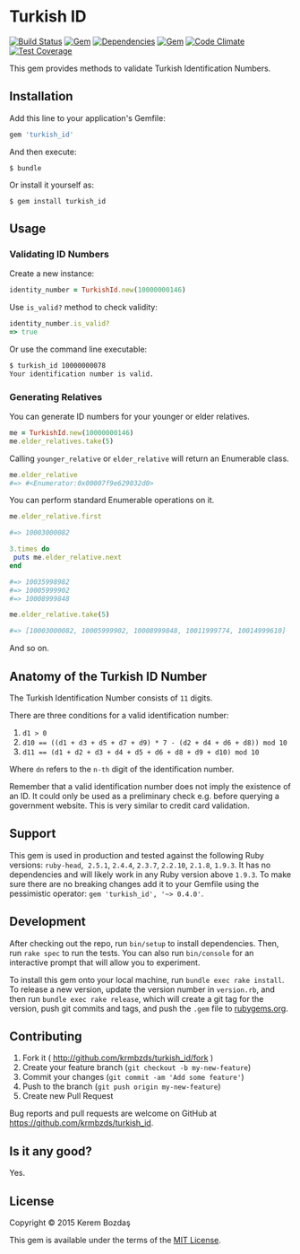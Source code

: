 # Turkish ID

[![Build Status](https://travis-ci.org/krmbzds/turkish_id.svg?branch=master)](https://travis-ci.org/krmbzds/turkish_id) [![Gem](https://img.shields.io/gem/v/turkish_id.svg)](https://github.com/krmbzds/turkish_id) [![Dependencies](https://img.shields.io/badge/dependencies-none-brightgreen.svg)](https://rubygems.org/gems/turkish_id) [![Gem](https://img.shields.io/gem/dt/turkish_id.svg)](https://rubygems.org/gems/turkish_id) [![Code Climate](https://codeclimate.com/github/krmbzds/turkish_id/badges/gpa.svg)](https://codeclimate.com/github/krmbzds/turkish_id) [![Test Coverage](https://codeclimate.com/github/krmbzds/turkish_id/badges/coverage.svg)](https://codeclimate.com/github/krmbzds/turkish_id/coverage)

This gem provides methods to validate Turkish Identification Numbers.

## Installation

Add this line to your application's Gemfile:

```rb
gem 'turkish_id'
```

And then execute:

    $ bundle

Or install it yourself as:

    $ gem install turkish_id

## Usage

### Validating ID Numbers

Create a new instance:

```rb
identity_number = TurkishId.new(10000000146)
```

Use ```is_valid?``` method to check validity:

```rb
identity_number.is_valid?
=> true
```

Or use the command line executable:

```sh
$ turkish_id 10000000078
Your identification number is valid.
```

### Generating Relatives

You can generate ID numbers for your younger or elder relatives.

```rb
me = TurkishId.new(10000000146)
me.elder_relatives.take(5)
```

Calling `younger_relative` or `elder_relative` will return an Enumerable class.

```rb
me.elder_relative
#=> #<Enumerator:0x00007f9e629032d0>
```

You can perform standard Enumerable operations on it.

```rb
me.elder_relative.first

#=> 10003000082
```

```rb
3.times do
 puts me.elder_relative.next
end

#=> 10035998982
#=> 10005999902
#=> 10008999848
```

```rb
me.elder_relative.take(5)

#=> [10003000082, 10005999902, 10008999848, 10011999774, 10014999610]
```

And so on.

## Anatomy of the Turkish ID Number

The Turkish Identification Number consists of ```11``` digits.

There are three conditions for a valid identification number:

1. ```d1 > 0```
2. ```d10 == ((d1 + d3 + d5 + d7 + d9) * 7 - (d2 + d4 + d6 + d8)) mod 10```
3. ```d11 == (d1 + d2 + d3 + d4 + d5 + d6 + d8 + d9 + d10) mod 10```

Where ```dn``` refers to the ```n-th``` digit of the identification number.

Remember that a valid identification number does not imply the existence of an ID. It could only be used as a preliminary check e.g. before querying a government website. This is very similar to credit card validation.

## Support

This gem is used in production and tested against the following Ruby versions: `ruby-head`,  `2.5.1`, `2.4.4`, `2.3.7`, `2.2.10`, `2.1.8`, `1.9.3`. It has no dependencies and will likely work in any Ruby version above `1.9.3`. To make sure there are no breaking changes add it to your Gemfile using the pessimistic operator: `gem 'turkish_id', '~> 0.4.0'`.


## Development

After checking out the repo, run `bin/setup` to install dependencies. Then, run `rake spec` to run the tests. You can also run `bin/console` for an interactive prompt that will allow you to experiment.

To install this gem onto your local machine, run `bundle exec rake install`. To release a new version, update the version number in `version.rb`, and then run `bundle exec rake release`, which will create a git tag for the version, push git commits and tags, and push the `.gem` file to [rubygems.org](https://rubygems.org).

## Contributing

1. Fork it ( http://github.com/krmbzds/turkish_id/fork )
2. Create your feature branch (`git checkout -b my-new-feature`)
3. Commit your changes (`git commit -am 'Add some feature'`)
4. Push to the branch (`git push origin my-new-feature`)
5. Create new Pull Request

Bug reports and pull requests are welcome on GitHub at https://github.com/krmbzds/turkish_id.

## Is it any good?

Yes.

## License

Copyright © 2015 Kerem Bozdaş

This gem is available under the terms of the [MIT License](https://github.com/krmbzds/turkish_id/blob/master/LICENSE.txt).
